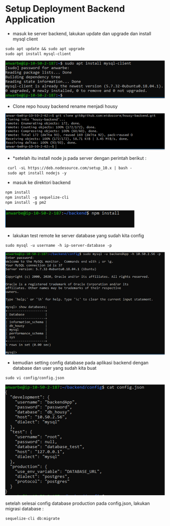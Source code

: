 # Setup Deployment Backend Application

* masuk ke server backend, lakukan update dan upgrade dan install mysql client

````
sudo apt update && sudo apt upgrade
sudo apt install mysql-client
````

![13](../assets/img_17.PNG)

* Clone repo housy backend rename menjadi housy

![15](../assets/img_8.PNG)

* *setelah itu install node js pada server dengan perintah berikut :

```
 curl -sL https://deb.nodesource.com/setup_10.x | bash -
 sudo apt install nodejs -y
```
 * masuk ke direktori backend 

 ```
 npm install
 npm install -g sequelize-cli
 npm install -g pm2
 ```

![16](../assets/img_19.PNG)

* lakukan test remote ke server database yang sudah kita config

```
sudo mysql -u username -h ip-server-database -p
```
![17](../assets/img_18.PNG)


* kemudian setting config database pada aplikasi backend dengan database dan user yang sudah kita buat

```
sudo vi config/config.json
```
![18](../assets/img_20.png)

setelah selesai config database production pada config.json, lakukan migrasi database :

```
sequelize-cli db:migrate
```


